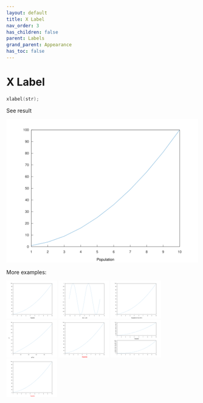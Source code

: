 ```yaml
---
layout: default
title: X Label
nav_order: 3
has_children: false
parent: Labels
grand_parent: Appearance
has_toc: false
---
```

# X Label

```cpp
xlabel(str);
```


See result

[![example_xlabel_1](xlabel/xlabel_1.svg)](https://github.com/alandefreitas/matplotplusplus/blob/master/examples/appearance/labels/xlabel/xlabel_1.cpp)

More examples:
    
[![example_xlabel_2](xlabel/xlabel_2_thumb.png)](https://github.com/alandefreitas/matplotplusplus/blob/master/examples/appearance/labels/xlabel/xlabel_2.cpp)  [![example_xlabel_3](xlabel/xlabel_3_thumb.png)](https://github.com/alandefreitas/matplotplusplus/blob/master/examples/appearance/labels/xlabel/xlabel_3.cpp)  [![example_xlabel_4](xlabel/xlabel_4_thumb.png)](https://github.com/alandefreitas/matplotplusplus/blob/master/examples/appearance/labels/xlabel/xlabel_4.cpp)  [![example_xlabel_5](xlabel/xlabel_5_thumb.png)](https://github.com/alandefreitas/matplotplusplus/blob/master/examples/appearance/labels/xlabel/xlabel_5.cpp)  [![example_xlabel_6](xlabel/xlabel_6_thumb.png)](https://github.com/alandefreitas/matplotplusplus/blob/master/examples/appearance/labels/xlabel/xlabel_6.cpp)  [![example_xlabel_7](xlabel/xlabel_7_thumb.png)](https://github.com/alandefreitas/matplotplusplus/blob/master/examples/appearance/labels/xlabel/xlabel_7.cpp)  [![example_xlabel_8](xlabel/xlabel_8_thumb.png)](https://github.com/alandefreitas/matplotplusplus/blob/master/examples/appearance/labels/xlabel/xlabel_8.cpp)

  




<!-- Generated with mdsplit: https://github.com/alandefreitas/mdsplit -->
